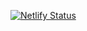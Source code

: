 [![Netlify Status](https://api.netlify.com/api/v1/badges/6814426e-f23f-4879-9fa7-c1686b15787c/deploy-status)](https://app.netlify.com/sites/social-sport/deploys)

